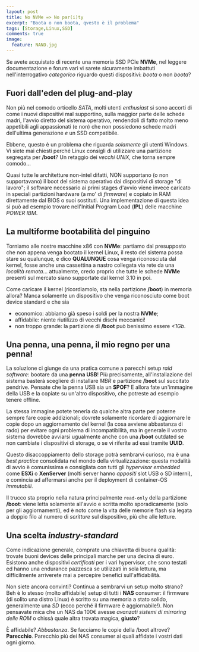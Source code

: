 ```yaml
---
layout: post
title: No NVMe => No par(i)ty
excerpt: "Boota o non boota, qvesto è il problema"
tags: [Storage,Linux,SSD]
comments: true
image:
  feature: NAND.jpg
---
```


Se avete acquistato di recente una memoria SSD PCIe **NVMe**, nel leggere documentazione e forum vari vi sarete sicuramente imbattuti nell'interrogativo *categorico* riguardo questi dispositivi: *boota* o non *boota*?

## Fuori dall'eden del plug-and-play

Non più nel comodo orticello *SATA*, molti utenti *enthusiast* si sono accorti di come i nuovi dispositivi mal supportino, sulla maggior parte delle schede madri, l'avvio diretto del sistema operativo, rendendoli di fatto molto meno appetibili agli appassionati (e non) che non possiedono schede madri dell'ultima generazione *e* un SSD compatibile.

Ebbene, questo è un problema che riguarda *solamente* gli utenti Windows.
Vi siete mai chiesti perché Linux consigli di utilizzare una partizione segregata per **/boot**? Un retaggio dei *vecchi* *UNIX*, che torna sempre comodo...

Quasi tutte le architetture non-intel difatti, NON supportano (o non supportavano) il boot del sistema operativo dai dispositivi di storage "di lavoro"; il software necessario ai primi stages d'avvio viene invece caricato in speciali partizioni hardware (a mo' di *firmware*) e copiato in RAM direttamente dal BIOS o suoi sostituti.
Una implementazione di questa idea si può ad esempio trovare nell'Initial Program Load (**IPL**) delle macchine *POWER IBM*.

## La multiforme bootabilità del pinguino

Torniamo alle nostre macchine x86 con **NVMe**: partiamo dal presupposto che non appena venga bootato il kernel Linux, il resto del sistema possa stare su qualunque, e dico **QUALUNQUE** cosa venga riconosciuta dal kernel, fosse anche una cassettina a nastro collegata via rete da una *località remota*…
attualmente, credo proprio che tutte le schede **NVMe** presenti sul mercato siano supportate dal kernel 3.10 in poi.

Come caricare il kernel (ricordiamolo, sta nella partizione **/boot**) in memoria allora? 
Manca solamente un dispositivo che venga riconosciuto come boot device standard e che sia

- economico: abbiamo già speso i soldi per la nostra **NVMe**;
- affidabile: niente riutilizzo di vecchi dischi meccanici!
- non troppo grande: la partizione di **/boot** può benissimo essere *<1Gb*.


## Una penna, una penna, il mio regno per una penna!

La soluzione ci giunge da una pratica comune a parecchi setup *raid software*: bootare da una **penna USB**!
Più precisamente, all'installazione del sistema basterà scegliere di installare *MBR* e partizione **/boot** sul succitato pendrive.
Pensate che la penna USB sia un **SPOF**? E allora fate un'immagine della USB e la copiate su un'altro dispositivo, che potreste ad esempio tenere offline. 

La stessa immagine potete tenerla da qualche altra parte per poterne sempre fare copie addizionali; dovrete solamente ricordare di aggiornare le copie dopo un aggiornamento del kernel (la cosa avviene abbastanza di rado) per evitare ogni problema di incompatibilità, ma in generale il vostro sistema dovrebbe avviarsi ugualmente anche con una **/boot** outdated se non cambiate i dispositivi di storage, o se vi riferite ad essi tramite **UUID**. 

Questo disaccoppiamento dello storage potrà sembrarvi curioso, ma è una *best practice* consolidata nel mondo della virtualizzazione: questa modalità di avvio è comunissima e consigliata con tutti gli *hypervisor embedded* come **ESXi** o **XenServer** (molti server hanno *appositi* slot USB o SD interni), e comincia ad affermarsi anche per il deployment di container-OS *immutabili*. 

Il trucco sta proprio nella natura principalmente `read-only` della partizione **/boot**: viene letta solamente all'avvio e scritta molto sporadicamente (solo per gli aggiornamenti), ed è noto come la vita delle memorie flash sia legata a doppio filo al numero di *scritture* sul dispositivo, più che alle letture.

## Una scelta *industry-standard*

Come indicazione generale, comprate una chiavetta di buona qualità: trovate buoni devices delle principali marche per una decina di euro. Esistono anche dispositivi *certificati* per i vari hypervisor, che sono testati ed hanno una endurance pazzesca se utilizzati in sola lettura, ma difficilmente arriverete mai a percepire benefici sull'affidabilità.

Non siete ancora convinti? Continua a sembrarvi un setup molto strano? Beh è lo stesso (molto affidabile) setup di tutti i **NAS** consumer: il firmware (di solito una distro Linux) è scritto su una memoria a stato solido, generalmente una *SD* (ecco perché il firmware è aggiornabile!). Non pensavate mica che un NAS da 100€ avesse *avanzati sistemi di mirroring delle ROM* o chissà quale altra trovata magica, **giusto**? 

È affidabile? *Abbastanza*. Se facciamo le copie della /boot altrove? **Parecchio**.
Parecchio più dei NAS consumer ai quali affidate i vostri dati ogni giorno.
